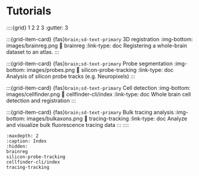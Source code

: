 # Tutorials


::::{grid} 1 2 2 3
:gutter: 3

:::{grid-item-card} {fas}`brain;sd-text-primary` 3D registration
:img-bottom: images/brainreg.png
:link: brainreg
:link-type: doc
Registering a whole-brain dataset to an atlas.
:::

:::{grid-item-card} {fas}`brain;sd-text-primary` Probe segmentation
:img-bottom: images/probes.png
:link: silicon-probe-tracking
:link-type: doc
Analysis of silicon probe tracks (e.g. Neuropixels)
:::

:::{grid-item-card} {fas}`brain;sd-text-primary` Cell detection
:img-bottom: images/cellfinder.png
:link: cellfinder-cli/index
:link-type: doc
Whole brain cell detection and registration
:::

:::{grid-item-card} {fas}`brain;sd-text-primary` Bulk tracing analysis
:img-bottom: images/bulkaxons.png
:link: tracing-tracking
:link-type: doc
Analyze and visualize bulk fluorescence tracing data
:::
::::

```{toctree}
:maxdepth: 2
:caption: Index
:hidden:
brainreg
silicon-probe-tracking
cellfinder-cli/index
tracing-tracking
```